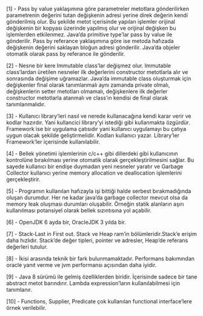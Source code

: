 [1] - 
Pass by value yaklaşımına göre parametreler metotlara gönderilirken parametrenin 
değerini tutan değişkenin adresi yerine direk değerin kendi gönderilmiş olur. Bu 
şekilde metot içerisinde yapılan işlemler orijinal değişkenin bir kopyası üzerinde 
yapılmış olur ve orijinal değişken bu işlemlerden etkilenmez. Java’da primitive 
type’lar pass by value ile gönderilir. Pass by referance yaklaşımına göre ise metoda
hafızada değişkenin değerini saklayan bloğun adresi gönderilir. Java’da objeler 
otomatik olarak pass by referance ile gönderilir.

[2] - 
Nesne bir kere Immutable class’lar değişmez olur. Immutable class’lardan üretilen
nesneler ilk değerlerini constructor metotlarla alır ve sonrasında değişime 
uğramazlar. Java’da immutable class oluşturmak için değişkenler final olarak 
tanımlanmalı aynı zamanda private olmalı, değişkenlerin setter metotları olmamalı, 
değişkenlere ilk değerler constructor metotlarla atanmalı ve class’ın kendisi de final 
olarak tanımlanmalıdır.

[3] - 
Kullanıcı library’leri nasıl ve nerede kullanacağına kendi karar verir ve kodlar hazırdır. 
Yani kullancici library’yi istediği gibi kullanmakta özgürdür. Framework ise bir 
uygulama çatısıdır yani kullanıcı uygulamayı bu çatıya uygun olacak şekilde 
geliştirmelidir. Kodları kullanıcı yazar. Library’ler Framework’ler içerisinde 
kullanılabilir.

[4] - 
Bellek yönetimi işlemlerinin c/c++ gibi dillerdeki gibi kullanıcının kontrolüne 
bırakılması yerine otomatik olarak gerçekleştirilmesini sağlar. Bu sayede kullanıcı bir 
endişe duymadan yeni nesneler yaratır ve Garbage Collector kullanıcı yerine memory 
allocation ve deallocation işlemlerini gerçekleştirir.

[5] - 
Programın kullanılan hafızayla işi bittiği halde serbest bırakmadığında oluşan 
durumdur. Her ne kadar java’da garbage collector mevcut olsa da memory leak 
oluşması durumları oluşabilir. Örneğin statik alanların aşırı kullanılması potansiyel 
olarak bellek sızıntısına yol açabilir.

[6] - 
OpenJDK 6 ayda bir, OracleJDK 3 yılda bir.

[7] - 
Stack-Last in First out.
Stack ve Heap ram’in bölümleridir.Stack’e erişim daha hızlıdır. Stack’de değer tipleri, 
pointer ve adresler, Heap’de referans değerleri tutulur.

[8] - 
İkisi arasında teknik bir fark bulunmamaktadır. Performans bakımından oracle yanıt 
verme ve jvm performansı açısından daha iyidir.

[9] - 
Java 8 sürümü ile gelmiş özelliklerden biridir. İçerisinde sadece bir tane abstract 
metot barındırır. Lambda expression’ların kullanılabilmesi için tanımlanır.

[10] - 
Functions, Supplier, Predicate çok kullanılan functional interface’lere örnek verilebilir.